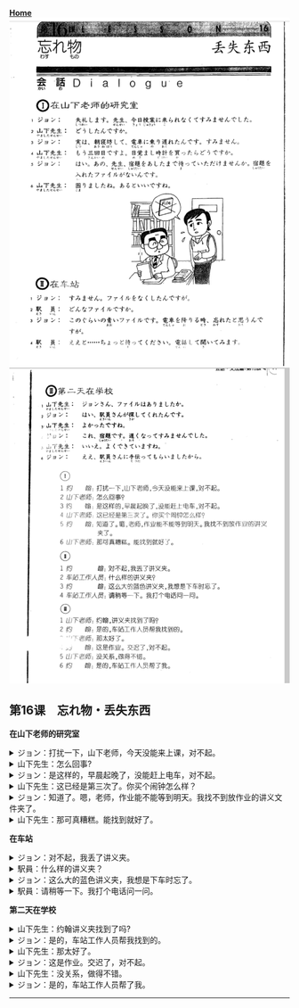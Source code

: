 **[Home](../Menu.md)**
![](src/16-1.PNG)
![](src/16-2.PNG)
## 第16课　忘れ物・丢失东西
**在山下老师的研究室**
<details>
<summary>
ジョン：打扰一下，山下老师，今天没能来上课，对不起。</summary>

失礼します。先生、今日授業に来られなくて すみませんでした。
</details>

<details>
<summary>
山下先生：怎么回事?</summary>

どうしたんですか。
</details>

<details>
<summary>
ジョン：是这样的，早晨起晚了，没能赶上电车，对不起。</summary>

実は、朝寝坊して、電車に乗り遅れたんです。すみません。
</details>

<details>
<summary>
山下先生：这已经是第三次了。你买个闹钟怎么样？</summary>

もう三回目ですよ。目覚まし時計を買ったらどうですか。
</details>

<details>
<summary>
ジョン：知道了。嗯，老师，作业能不能等到明天。我找不到放作业的讲义文件夹了。</summary>

はい。あの、先生、宿題をあしたまで待っていただけませんか。宿題を入れたファイルがないんです。
</details>

<details>
<summary>
山下先生：那可真糟糕。能找到就好了。</summary>

困りましたね。あるといいですね。
</details>

**在车站**
<details>
<summary>
ジョン：对不起，我丢了讲义夹。</summary>

すみません。ファイルをなくしたんですが。
</details>

<details>
<summary>
駅員：什么样的讲义夹？</summary>

どんなファイルですか。
</details>

<details>
<summary>
ジョン：这么大的蓝色讲义夹，我想是下车时忘了。</summary>

このぐらいの青いファイルです。電車を降りる時、忘れたと思うんですが。
</details>

<details>
<summary>
駅員：请稍等一下。我打个电话问一问。</summary>

ええど......ちょっと待ってください。電話して聞いてみます。
</details>

**第二天在学校**
<details>
<summary>
山下先生：约翰讲义夹找到了吗?</summary>

ジョンさん、ファイルはありましたか。
</details>

<details>
<summary>
ジョン：是的，车站工作人员帮我找到的。</summary>

はい、駅員さんが探してくれたんです。
</details>

<details>
<summary>
山下先生：那太好了。</summary>

よかったですね。
</details>

<details>
<summary>
ジョン：这是作业。交迟了，对不起。</summary>

これ、宿題です。遅くなってすみませんでした。
</details>

<details>
<summary>
山下先生：没关系，做得不错。</summary>

いいえ。よくできていますね。
</details>

<details>
<summary>
ジョン：是的，车站工作人员帮了我。</summary>

ええ。駅員さんに手伝ってもらいましたから。
</details>

---
